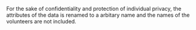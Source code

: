 For the sake of confidentiality and protection of individual privacy, the attributes of the data is renamed to a arbitary name and the names of the volunteers are not included.

